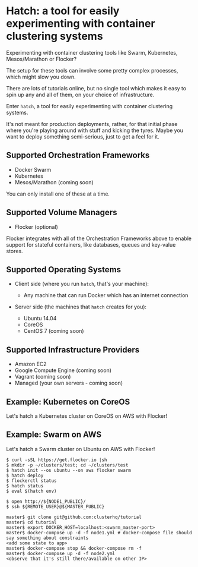 # Hatch: a tool for easily experimenting with container clustering systems

Experimenting with container clustering tools like Swarm, Kubernetes, Mesos/Marathon or Flocker?

The setup for these tools can involve some pretty complex processes, which might slow you down.

There are lots of tutorials online, but no single tool which makes it easy to spin up any and all of them, on your choice of infrastructure.

Enter `hatch`, a tool for easily experimenting with container clustering systems.

It's not meant for production deployments, rather, for that initial phase where you're playing around with stuff and kicking the tyres.
Maybe you want to deploy something semi-serious, just to get a feel for it.

## Supported Orchestration Frameworks

* Docker Swarm
* Kubernetes
* Mesos/Marathon (coming soon)

You can only install one of these at a time.

## Supported Volume Managers

* Flocker (optional)

Flocker integrates with all of the Orchestration Frameworks above to enable support for stateful containers, like databases, queues and key-value stores.

## Supported Operating Systems

* Client side (where you run `hatch`, that's your machine):

    * Any machine that can run Docker which has an internet connection

* Server side (the machines that `hatch` creates for you):

    * Ubuntu 14.04
    * CoreOS
    * CentOS 7 (coming soon)

## Supported Infrastructure Providers

* Amazon EC2
* Google Compute Engine (coming soon)
* Vagrant (coming soon)
* Managed (your own servers - coming soon)

## Example: Kubernetes on CoreOS

Let's hatch a Kubernetes cluster on CoreOS on AWS with Flocker!

## Example: Swarm on AWS

Let's hatch a Swarm cluster on Ubuntu on AWS with Flocker!

```
$ curl -sSL https://get.flocker.io |sh
$ mkdir -p ~/clusters/test; cd ~/clusters/test
$ hatch init --os ubuntu --on aws flocker swarm
$ hatch deploy
$ flockerctl status
$ hatch status
$ eval $(hatch env)

$ open http://${NODE1_PUBLIC}/
$ ssh ${REMOTE_USER}@${MASTER_PUBLIC}

master$ git clone git@github.com:clusterhq/tutorial
master$ cd tutorial
master$ export DOCKER_HOST=localhost:<swarm_master-port>
master$ docker-compose up -d -f node1.yml # docker-compose file should say something about constraints
<add some state to app>
master$ docker-compose stop && docker-compose rm -f
master$ docker-compose up -d -f node2.yml
<observe that it's still there/available on other IP>
```

